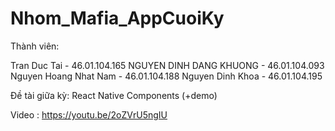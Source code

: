 # Nhom_Mafia_AppCuoiKy  
Thành viên:

Tran Duc Tai - 46.01.104.165
NGUYEN DINH DANG KHUONG - 46.01.104.093
Nguyen Hoang Nhat Nam - 46.01.104.188
Nguyen Dinh Khoa - 46.01.104.195

Đề tài giữa kỳ: React Native Components (+demo)

Video : https://youtu.be/2oZVrU5ngIU

